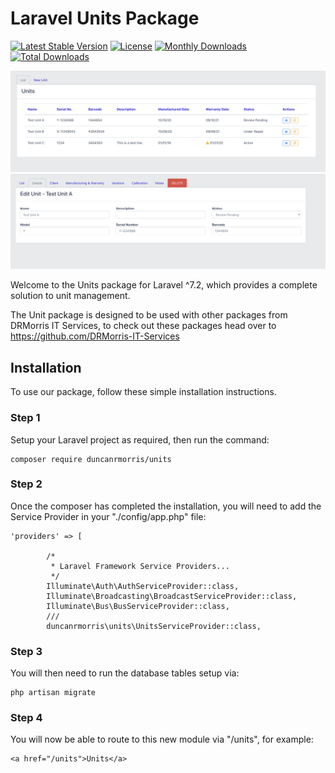 # Laravel Units Package

[![Latest Stable Version](https://poser.pugx.org/duncanrmorris/units/v)](//packagist.org/packages/duncanrmorris/units)
[![License](https://poser.pugx.org/duncanrmorris/units/license)](//packagist.org/packages/duncanrmorris/units)
[![Monthly Downloads](https://poser.pugx.org/duncanrmorris/units/d/monthly)](//packagist.org/packages/duncanrmorris/units)
[![Total Downloads](https://poser.pugx.org/duncanrmorris/units/downloads)](//packagist.org/packages/duncanrmorris/units)

![Unit Overview](units_overview.png)
![Unit Details](units_details.png)

Welcome to the Units package for Laravel ^7.2, which provides a complete solution to unit management.

The Unit package is designed to be used with other packages from DRMorris IT Services, to check out these packages head over to https://github.com/DRMorris-IT-Services

## Installation

To use our package, follow these simple installation instructions.

### Step 1

Setup your Laravel project as required, then run the command:

````
composer require duncanrmorris/units
````

### Step 2

Once the composer has completed the installation, you will need to add the Service Provider in your "./config/app.php" file:

````
'providers' => [

        /*
         * Laravel Framework Service Providers...
         */
        Illuminate\Auth\AuthServiceProvider::class,
        Illuminate\Broadcasting\BroadcastServiceProvider::class,
        Illuminate\Bus\BusServiceProvider::class,
        ///
        duncanrmorris\units\UnitsServiceProvider::class,
````

### Step 3

You will then need to run the database tables setup via:

````
php artisan migrate
````

### Step 4

You will now be able to route to this new module via "/units", for example:

````
<a href="/units">Units</a>
````

        
